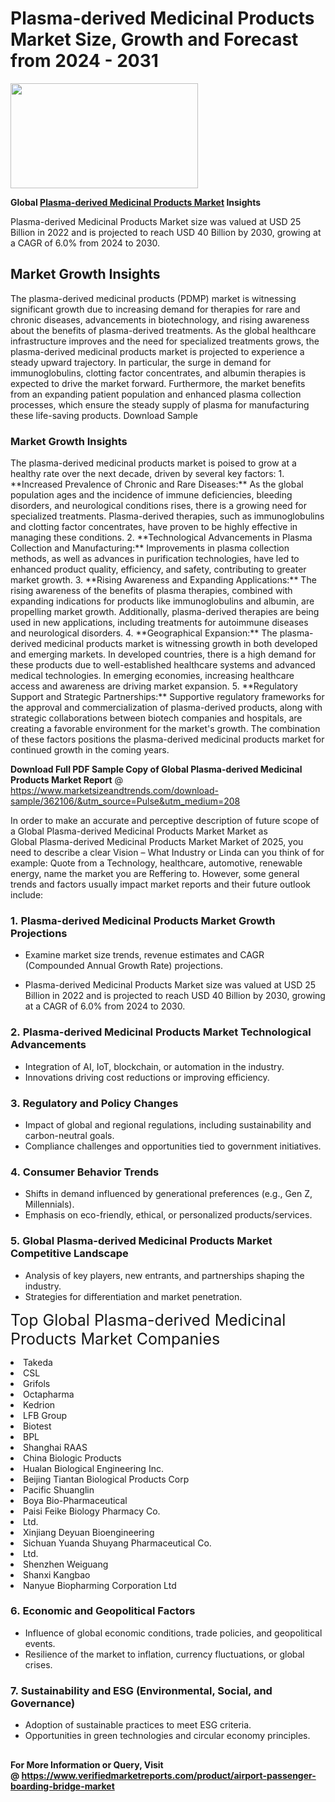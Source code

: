 <H1>Plasma-derived Medicinal Products Market Size, Growth and Forecast from 2024 - 2031</H1><img class="aligncenter size-medium wp-image-584254" src="https://thirdeyenews.in/wp-content/uploads/2024/09/Global-Market-Research-300x168.jpeg" alt="" width="300" height="168" /><p><strong>Global&nbsp;<a href="https://www.marketsizeandtrends.com/download-sample/362106/&amp;utm_source=Pulse&amp;utm_medium=208">Plasma-derived Medicinal Products Market</a> Insights</strong></p><p>Plasma-derived Medicinal Products Market size was valued at USD 25 Billion in 2022 and is projected to reach USD 40 Billion by 2030, growing at a CAGR of 6.0% from 2024 to 2030.</p><p><h2>Market Growth Insights</h2> The plasma-derived medicinal products (PDMP) market is witnessing significant growth due to increasing demand for therapies for rare and chronic diseases, advancements in biotechnology, and rising awareness about the benefits of plasma-derived treatments. As the global healthcare infrastructure improves and the need for specialized treatments grows, the plasma-derived medicinal products market is projected to experience a steady upward trajectory. In particular, the surge in demand for immunoglobulins, clotting factor concentrates, and albumin therapies is expected to drive the market forward. Furthermore, the market benefits from an expanding patient population and enhanced plasma collection processes, which ensure the steady supply of plasma for manufacturing these life-saving products. Download Sample <h3>Market Growth Insights</h3> The plasma-derived medicinal products market is poised to grow at a healthy rate over the next decade, driven by several key factors: 1. **Increased Prevalence of Chronic and Rare Diseases:** As the global population ages and the incidence of immune deficiencies, bleeding disorders, and neurological conditions rises, there is a growing need for specialized treatments. Plasma-derived therapies, such as immunoglobulins and clotting factor concentrates, have proven to be highly effective in managing these conditions. 2. **Technological Advancements in Plasma Collection and Manufacturing:** Improvements in plasma collection methods, as well as advances in purification technologies, have led to enhanced product quality, efficiency, and safety, contributing to greater market growth. 3. **Rising Awareness and Expanding Applications:** The rising awareness of the benefits of plasma therapies, combined with expanding indications for products like immunoglobulins and albumin, are propelling market growth. Additionally, plasma-derived therapies are being used in new applications, including treatments for autoimmune diseases and neurological disorders. 4. **Geographical Expansion:** The plasma-derived medicinal products market is witnessing growth in both developed and emerging markets. In developed countries, there is a high demand for these products due to well-established healthcare systems and advanced medical technologies. In emerging economies, increasing healthcare access and awareness are driving market expansion. 5. **Regulatory Support and Strategic Partnerships:** Supportive regulatory frameworks for the approval and commercialization of plasma-derived products, along with strategic collaborations between biotech companies and hospitals, are creating a favorable environment for the market's growth. The combination of these factors positions the plasma-derived medicinal products market for continued growth in the coming years. </p><p><span class=""><strong>Download Full PDF Sample Copy of Global Plasma-derived Medicinal Products Market Report</strong> @ <a href="https://www.marketsizeandtrends.com/download-sample/362106/&amp;utm_source=Pulse&amp;utm_medium=208" target="_blank">https://www.marketsizeandtrends.com/download-sample/362106/&amp;utm_source=Pulse&amp;utm_medium=208</a></span></p><p>In order to make an accurate and perceptive description of future scope of a Global&nbsp;Plasma-derived Medicinal Products Market Market as Global&nbsp;Plasma-derived Medicinal Products Market Market of 2025, you need to describe a clear Vision &ndash; What Industry or Linda can you think of for example: Quote from a Technology, healthcare, automotive, renewable energy, name the market you are Reffering to. However, some general trends and factors usually impact market reports and their future outlook include:</p><h3>1.&nbsp;<strong>Plasma-derived Medicinal Products Market Growth Projections</strong></h3><ul><li>Examine market size trends, revenue estimates and CAGR (Compounded Annual Growth Rate) projections.</li><li><p>Plasma-derived Medicinal Products Market size was valued at USD 25 Billion in 2022 and is projected to reach USD 40 Billion by 2030, growing at a CAGR of 6.0% from 2024 to 2030.</p></li></ul><h3>2.&nbsp;<strong>Plasma-derived Medicinal Products Market Technological Advancements</strong></h3><ul><li>Integration of AI, IoT, blockchain, or automation in the industry.</li><li>Innovations driving cost reductions or improving efficiency.</li></ul><h3>3.&nbsp;<strong>Regulatory and Policy Changes</strong></h3><ul><li>Impact of global and regional regulations, including sustainability and carbon-neutral goals.</li><li>Compliance challenges and opportunities tied to government initiatives.</li></ul><h3>4.&nbsp;<strong>Consumer Behavior Trends</strong></h3><ul><li>Shifts in demand influenced by generational preferences (e.g., Gen Z, Millennials).</li><li>Emphasis on eco-friendly, ethical, or personalized products/services.</li></ul><h3>5.&nbsp;<strong>Global Plasma-derived Medicinal Products Market Competitive Landscape</strong></h3><ul><li>Analysis of key players, new entrants, and partnerships shaping the industry.</li><li>Strategies for differentiation and market penetration.</li></ul><p data-pm-slice="1 1 []"><span style="color: inherit; font-family: inherit; font-size: 25px;">Top Global Plasma-derived Medicinal Products Market Companies</span></p><div class="" data-test-id=""><p><li>Takeda</li><li> CSL</li><li> Grifols</li><li> Octapharma</li><li> Kedrion</li><li> LFB Group</li><li> Biotest</li><li> BPL</li><li> Shanghai RAAS</li><li> China Biologic Products</li><li> Hualan Biological Engineering Inc.</li><li> Beijing Tiantan Biological Products Corp</li><li> Pacific Shuanglin</li><li> Boya Bio-Pharmaceutical</li><li> Paisi Feike Biology Pharmacy Co.</li><li> Ltd.</li><li> Xinjiang Deyuan Bioengineering</li><li> Sichuan Yuanda Shuyang Pharmaceutical Co.</li><li> Ltd.</li><li> Shenzhen Weiguang</li><li> Shanxi Kangbao</li><li> Nanyue Biopharming Corporation Ltd</li></p></div><h3>6.&nbsp;<strong>Economic and Geopolitical Factors</strong></h3><ul><li>Influence of global economic conditions, trade policies, and geopolitical events.</li><li>Resilience of the market to inflation, currency fluctuations, or global crises.</li></ul><h3>7.&nbsp;<strong>Sustainability and ESG (Environmental, Social, and Governance)</strong></h3><ul><li>Adoption of sustainable practices to meet ESG criteria.</li><li>Opportunities in green technologies and circular economy principles.</li></ul><h2><strong style="font-size: 14px;">For More Information or Query, Visit @&nbsp;</strong><a style="background-color: #ffffff; font-size: 14px;" href="https://www.marketsizeandtrends.com/report/plasma-derived-medicinal-products-market/" target="_blank">https://www.verifiedmarketreports.com/product/airport-passenger-boarding-bridge-market</a></h2>
